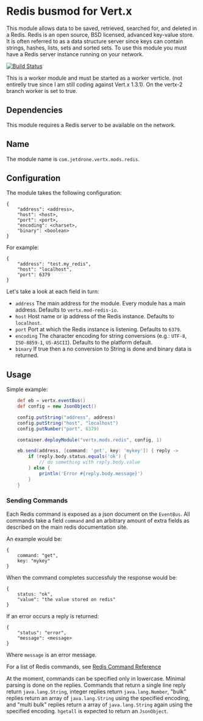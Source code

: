 Redis busmod for Vert.x
=============================

This module allows data to be saved, retrieved, searched for, and deleted in a Redis. Redis is an open source, BSD
licensed, advanced key-value store. It is often referred to as a data structure server since keys can contain strings,
hashes, lists, sets and sorted sets. To use this module you must have a Redis server instance running on your network.

[![Build Status](https://travis-ci.org/pmlopes/mod-redis-io.png)](https://travis-ci.org/pmlopes/mod-redis-io)

This is a worker module and must be started as a worker verticle. (not entirelly true since I am still coding against
Vert.x 1.3.1). On the vertx-2 branch worker is set to true.

## Dependencies

This module requires a Redis server to be available on the network.

## Name

The module name is `com.jetdrone.vertx.mods.redis`.

## Configuration

The module takes the following configuration:

    {
        "address": <address>,
        "host": <host>,
        "port": <port>,
        "encoding": <charset>,
        "binary": <boolean>
    }

For example:

    {
        "address": "test.my_redis",
        "host": "localhost",
        "port": 6379
    }

Let's take a look at each field in turn:

* `address` The main address for the module. Every module has a main address. Defaults to `vertx.mod-redis-io`.
* `host` Host name or ip address of the Redis instance. Defaults to `localhost`.
* `port` Port at which the Redis instance is listening. Defaults to `6379`.
* `encoding` The character encoding for string conversions (e.g.: `UTF-8`, `ISO-8859-1`, `US-ASCII`). Defaults to the platform default.
* `binary` If true then a no conversion to String is done and binary data is returned.

## Usage

Simple example:

```groovy
    def eb = vertx.eventBus()
    def config = new JsonObject()

    config.putString("address", address)
    config.putString("host", "localhost")
    config.putNumber("port", 6379)

    container.deployModule("vertx.mods.redis", config, 1)

    eb.send(address, [command: 'get', key: 'mykey']) { reply ->
        if (reply.body.status.equals('ok') {
            // do something with reply.body.value
        } else {
            println('Error #{reply.body.message}')
        }
    }
```

### Sending Commands

Each Redis command is exposed as a json document on the `EventBus`. All commands take a field `command` and an arbitrary
amount of extra fields as described on the main redis documentation site.

An example would be:

    {
        command: "get",
        key: "mykey"
    }

When the command completes successfuly the response would be:

    {
        status: "ok",
        "value": "the value stored on redis"
    }

If an error occurs a reply is returned:

    {
        "status": "error",
        "message": <message>
    }

Where `message` is an error message.

For a list of Redis commands, see [Redis Command Reference](http://redis.io/commands)

At the moment, commands can be specified only in lowercase. Minimal parsing is done on the replies.
Commands that return a single line reply return `java.lang.String`, integer replies return `java.lang.Number`,
"bulk" replies return an array of `java.lang.String` using the specified encoding, and "multi bulk" replies return a
array of `java.lang.String` again using the specified encoding. `hgetall` is expected to return an `JsonObject`.
